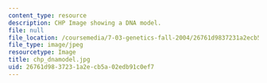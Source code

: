 ```yaml
---
content_type: resource
description: CHP Image showing a DNA model.
file: null
file_location: /coursemedia/7-03-genetics-fall-2004/26761d9837231a2ecb5a02edb91c0ef7_chp_dnamodel.jpg
file_type: image/jpeg
resourcetype: Image
title: chp_dnamodel.jpg
uid: 26761d98-3723-1a2e-cb5a-02edb91c0ef7
---
```

